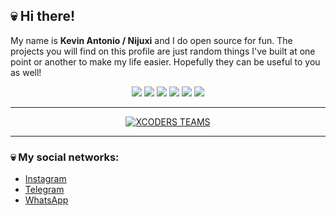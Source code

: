 ## 💀 Hi there!

My name is **Kevin Antonio / Nijuxi** and I do open source for fun.
The projects you will find on this profile are just random things I've built at one point or another to make my life easier.
Hopefully they can be useful to you as well!

<p align="center">
  <img src="https://img.shields.io/badge/-JavaScript-black?style=flat-square&logo=javascript" />
  <img src="https://img.shields.io/badge/-Node.js-black?style=flat-square&logo=Node.js" />
  <img src="https://img.shields.io/badge/-HTML5-black?style=flat-square&logo=html5&logoColor=e34f26" />
  <img src="https://img.shields.io/badge/-CSS3-black?style=flat-square&logo=css3&logoColor=1572b6" />
  <img src="https://img.shields.io/badge/-Git-black?style=flat-square&logo=git" />
  <img src="https://img.shields.io/badge/-GitHub-black?style=flat-square&logo=github" /> <br>
</p>

___

<p align="center">
<a target="_blank" href="https://github.com/xcoders-teams/"><img alt="XCODERS TEAMS" src="https://img.shields.io/badge/XCODERS TEAMS%20-%23121011.svg?&style=for-the-badge&logo=ubuntu&logoColor=white"></a>
</p>


___
### 💀 My social networks:
- [Instagram](https://instagram.com/07.5.01)
- [Telegram](https://t.me/nijuxi)
- [WhatsApp](https://wa.me/50768888888)

<!-- [![GitHub WidgetBox](https://github-widgetbox.vercel.app/api/profile?username=ds6&data=followers,repositories,stars,commits&theme=nautilus)](https://github.com/ds6) -->
